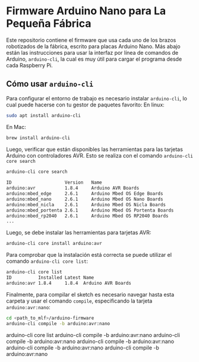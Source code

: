 # Firmware Arduino Nano para La Pequeña Fábrica

Este repositorio contiene el firmware que usa cada uno de los brazos robotizados de la fábrica, escrito para placas Arduino Nano. Más abajo están las instrucciones para usar la interfaz por línea de comandos de Arduino, `arduino-cli`, la cual es muy útil para cargar el programa desde cada Raspberry Pi.


## Cómo usar `arduino-cli`

Para configurar el entorno de trabajo es necesario instalar `arduino-cli`, lo cual puede hacerse con tu gestor de paquetes favorito:
En linux:
```sh
sudo apt install arduino-cli
```

En Mac:
```sh
brew install arduino-cli
```

Luego, verificar que están disponibles las herramientas para las tarjetas Arduino con controladores AVR. Esto se realiza con el comando `arduino-cli core search`

```sh
arduino-cli core search
                                                                                                                             02:49:59
ID                    Version   Name                                                                                 
arduino:avr           1.8.4     Arduino AVR Boards                                                                   
arduino:mbed_edge     2.6.1     Arduino Mbed OS Edge Boards                                                          
arduino:mbed_nano     2.6.1     Arduino Mbed OS Nano Boards                                                          
arduino:mbed_nicla    2.6.1     Arduino Mbed OS Nicla Boards                                                         
arduino:mbed_portenta 2.6.1     Arduino Mbed OS Portenta Boards                                                      
arduino:mbed_rp2040   2.6.1     Arduino Mbed OS RP2040 Boards                                                        
...
```

Luego, se debe instalar las herramientas para tarjetas AVR:
```sh
arduino-cli core install arduino:avr
```
Para comprobar que la instalación está correcta se puede utilizar el comando `arduino-cli core list`:
```sh
arduino-cli core list
ID          Installed Latest Name                                      
arduino:avr 1.8.4     1.8.4  Arduino AVR Boards                        
```

Finalmente, para compilar el sketch es necesario navegar hasta esta carpeta y usar el comando `compile`, especificando la tarjeta `arduino:avr:nano`:

```sh
cd <path_to_mlf>/arduino-firmware
arduino-cli compile -b arduino:avr:nano
```
arduino-cli core list
arduino-cli compile -b arduino:avr:nano
arduino-cli compile -b arduino:avr:nano
arduino-cli compile -b arduino:avr:nano
arduino-cli compile -b arduino:avr:nano
arduino-cli compile -b arduino:avr:nano
